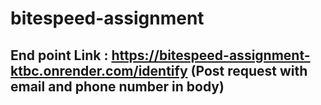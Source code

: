 # bitespeed-assignment

## End point Link : https://bitespeed-assignment-ktbc.onrender.com/identify (Post request with email and phone number in body)
